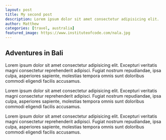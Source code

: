 ```yaml
---
layout: post
title: My second post
description: Lorem ipsum dolor sit amet consectetur adipisicing elit.
author: Matthew
categories: [travel, australia]
featured_image: https://www.instituteofcode.com/nala.jpg
---
```


## Adventures in Bali

Lorem ipsum dolor sit amet consectetur adipisicing elit. Excepturi veritatis magni consectetur reprehenderit adipisci. Fugiat nostrum repudiandae, ipsa culpa, asperiores sapiente, molestias tempora omnis sunt doloribus commodi eligendi facilis accusamus.

Lorem ipsum dolor sit amet consectetur adipisicing elit. Excepturi veritatis magni consectetur reprehenderit adipisci. Fugiat nostrum repudiandae, ipsa culpa, asperiores sapiente, molestias tempora omnis sunt doloribus commodi eligendi facilis accusamus.

Lorem ipsum dolor sit amet consectetur adipisicing elit. Excepturi veritatis magni consectetur reprehenderit adipisci. Fugiat nostrum repudiandae, ipsa culpa, asperiores sapiente, molestias tempora omnis sunt doloribus commodi eligendi facilis accusamus.